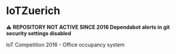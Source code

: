 # IoTZuerich

:warning: **REPOSITORY NOT ACTIVE SINCE 2016 Dependabot alerts in git security settings disabled**

IoT Competition 2016 - Office occupancy system
